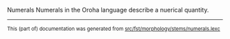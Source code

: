 Numerals
Numerals in the Oroha language describe a nuerical quantity.

* * *

<small>This (part of) documentation was generated from [src/fst/morphology/stems/numerals.lexc](https://github.com/giellalt/lang-ora/blob/main/src/fst/morphology/stems/numerals.lexc)</small>
